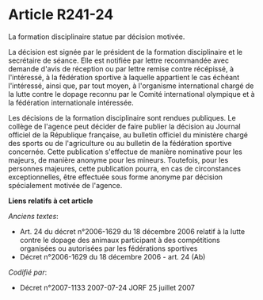# Article R241-24

La formation disciplinaire statue par décision motivée.

La décision est signée par le président de la formation disciplinaire et le secrétaire de séance. Elle est notifiée par
lettre recommandée avec demande d'avis de réception ou par lettre remise contre récépissé, à l'intéressé, à la fédération
sportive à laquelle appartient le cas échéant l'intéressé, ainsi que, par tout moyen, à l'organisme international chargé de
la lutte contre le dopage reconnu par le Comité international olympique et à la fédération internationale intéressée.

Les décisions de la formation disciplinaire sont rendues publiques. Le collège de l'agence peut décider de faire publier la
décision au Journal officiel de la République française, au bulletin officiel du ministère chargé des sports ou de
l'agriculture ou au bulletin de la fédération sportive concernée. Cette publication s'effectue de manière nominative pour les
majeurs, de manière anonyme pour les mineurs. Toutefois, pour les personnes majeures, cette publication pourra, en cas de
circonstances exceptionnelles, être effectuée sous forme anonyme par décision spécialement motivée de l'agence.

**Liens relatifs à cet article**

_Anciens textes_:

  - Art. 24 du décret n°2006-1629 du 18 décembre 2006 relatif à la lutte contre le dopage des animaux participant à des compétitions organisées ou autorisées par les fédérations sportives
  - Décret n°2006-1629 du 18 décembre 2006 - art. 24 (Ab)

_Codifié par_:

  - Décret n°2007-1133 2007-07-24 JORF 25 juillet 2007
